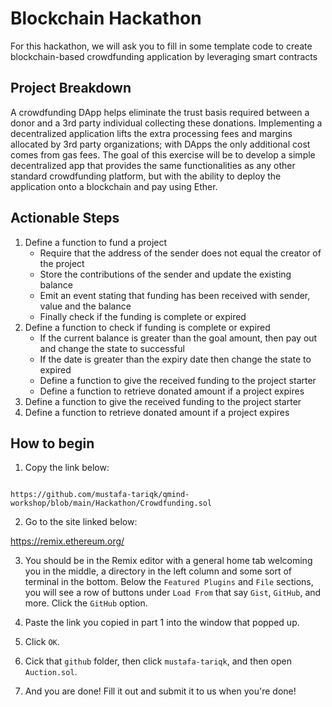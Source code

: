 # Blockchain Hackathon

For this hackathon, we will ask you to fill in some template code to create  blockchain-based crowdfunding application by leveraging smart contracts

## Project Breakdown
A crowdfunding DApp helps eliminate the trust basis required between a donor and a 3rd party individual collecting these donations. Implementing a decentralized application lifts the extra processing fees and margins allocated by 3rd party organizations; with DApps the only additional cost comes from gas fees. The goal of this exercise will be to develop a simple decentralized app that provides the same functionalities as any other standard crowdfunding platform, but with the ability to deploy the application onto a blockchain and pay using Ether.

## Actionable Steps
1. Define a function to fund a project 
    * Require that the address of the sender does not equal the creator of the project 
    * Store the contributions of the sender and update the existing balance 
    * Emit an event stating that funding has been received with sender, value and the balance 
    * Finally check if the funding is complete or expired
2. Define a function to check if funding is complete or expired 
    * If the current balance is greater than the goal amount, then pay out and change the state to successful 
    * If the date is greater than the expiry date then change the state to expired
    * Define a function to give the received funding to the project starter 
    * Define a function to retrieve donated amount if a project expires
3. Define a function to give the received funding to the project starter
4. Define a function to retrieve donated amount if a project expires

## How to begin

1. Copy the link below:
```

https://github.com/mustafa-tariqk/qmind-workshop/blob/main/Hackathon/Crowdfunding.sol

```

2. Go to the site linked below:

https://remix.ethereum.org/

3. You should be in the Remix editor with a general home tab welcoming you in the middle, a directory in the left column and some sort of terminal in the bottom. Below the `Featured Plugins` and `File` sections, you will see a row of buttons under `Load From` that say `Gist`, `GitHub`, and more. Click the `GitHub` option.

4. Paste the link you copied in part 1 into the window that popped up.

5. Click `OK`.

6. Cick that `github` folder, then click `mustafa-tariqk`, and then open `Auction.sol`.

7. And you are done! Fill it out and submit it to us when you're done!